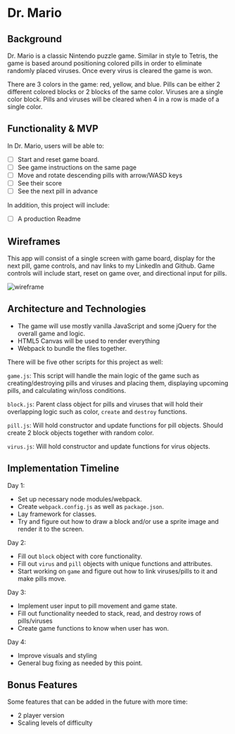 # Dr. Mario

## Background

Dr. Mario is a classic Nintendo puzzle game. Similar in style to Tetris, the game is based around positioning colored pills in order to eliminate randomly placed viruses. Once every virus is cleared the game is won.

There are 3 colors in the game: red, yellow, and blue. Pills can be either 2 different colored blocks or 2 blocks of the same color. Viruses are a single color block. Pills and viruses will be cleared when 4 in a row is made of a single color.

## Functionality & MVP

In Dr. Mario, users will be able to:

- [ ] Start and reset game board.
- [ ] See game instructions on the same page
- [ ] Move and rotate descending pills with arrow/WASD keys
- [ ] See their score
- [ ] See the next pill in advance

In addition, this project will include:

- [ ] A production Readme

## Wireframes

This app will consist of a single screen with game board, display for the next pill, game controls, and nav links to my LinkedIn and Github. Game controls will include start, reset on game over, and directional input for pills.

![wireframe](drmario.png)

## Architecture and Technologies
- The game will use mostly vanilla JavaScript and some jQuery for the overall game and logic.
- HTML5 Canvas will be used to render everything
- Webpack to bundle the files together.

There will be five other scripts for this project as well:

`game.js`: This script will handle the main logic of the game such as creating/destroying pills and viruses and placing them, displaying upcoming pills, and calculating win/loss conditions.

`block.js`: Parent class object for pills and viruses that will hold their overlapping logic such as color, `create` and `destroy` functions.

`pill.js`: Will hold constructor and update functions for pill objects. Should create 2 block objects together with random color.

`virus.js`: Will hold constructor and update functions for virus objects.

## Implementation Timeline

Day 1:
- Set up necessary node modules/webpack.
- Create `webpack.config.js` as well as `package.json`.
- Lay framework for classes.
- Try and figure out how to draw a block and/or use a sprite image and render it to the screen.

Day 2:
- Fill out `block` object with core functionality.
- Fill out `virus` and `pill` objects with unique functions and attributes.
- Start working on `game` and figure out how to link viruses/pills to it and make pills move.

Day 3:
- Implement user input to pill movement and game state.
- Fill out functionality needed to stack, read, and destroy rows of pills/viruses
- Create game functions to know when user has won.

Day 4:
- Improve visuals and styling
- General bug fixing as needed by this point.

## Bonus Features
Some features that can be added in the future with more time:
- 2 player version
- Scaling levels of difficulty
